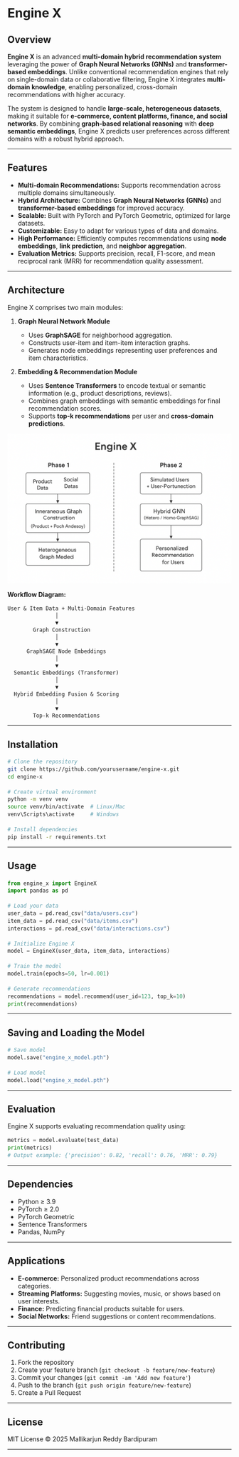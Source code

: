 # Engine X

## Overview

**Engine X** is an advanced **multi-domain hybrid recommendation system** leveraging the power of **Graph Neural Networks (GNNs)** and **transformer-based embeddings**. Unlike conventional recommendation engines that rely on single-domain data or collaborative filtering, Engine X integrates **multi-domain knowledge**, enabling personalized, cross-domain recommendations with higher accuracy.

The system is designed to handle **large-scale, heterogeneous datasets**, making it suitable for **e-commerce, content platforms, finance, and social networks**. By combining **graph-based relational reasoning** with **deep semantic embeddings**, Engine X predicts user preferences across different domains with a robust hybrid approach.


---

## Features

* **Multi-domain Recommendations:** Supports recommendation across multiple domains simultaneously.
* **Hybrid Architecture:** Combines **Graph Neural Networks (GNNs)** and **transformer-based embeddings** for improved accuracy.
* **Scalable:** Built with PyTorch and PyTorch Geometric, optimized for large datasets.
* **Customizable:** Easy to adapt for various types of data and domains.
* **High Performance:** Efficiently computes recommendations using **node embeddings**, **link prediction**, and **neighbor aggregation**.
* **Evaluation Metrics:** Supports precision, recall, F1-score, and mean reciprocal rank (MRR) for recommendation quality assessment.

---

## Architecture

Engine X comprises two main modules:

1. **Graph Neural Network Module**

   * Uses **GraphSAGE** for neighborhood aggregation.
   * Constructs user-item and item-item interaction graphs.
   * Generates node embeddings representing user preferences and item characteristics.

2. **Embedding & Recommendation Module**

   * Uses **Sentence Transformers** to encode textual or semantic information (e.g., product descriptions, reviews).
   * Combines graph embeddings with semantic embeddings for final recommendation scores.
   * Supports **top-k recommendations** per user and **cross-domain predictions**.
  
![Engine X Architecture](assets/architecture.png)

**Workflow Diagram:**

```
User & Item Data + Multi-Domain Features
               │
               ▼
        Graph Construction
               │
               ▼
      GraphSAGE Node Embeddings
               │
               ▼
  Semantic Embeddings (Transformer)
               │
               ▼
  Hybrid Embedding Fusion & Scoring
               │
               ▼
        Top-k Recommendations
```

---

## Installation

```bash
# Clone the repository
git clone https://github.com/yourusername/engine-x.git
cd engine-x

# Create virtual environment
python -m venv venv
source venv/bin/activate  # Linux/Mac
venv\Scripts\activate     # Windows

# Install dependencies
pip install -r requirements.txt
```

---

## Usage

```python
from engine_x import EngineX
import pandas as pd

# Load your data
user_data = pd.read_csv("data/users.csv")
item_data = pd.read_csv("data/items.csv")
interactions = pd.read_csv("data/interactions.csv")

# Initialize Engine X
model = EngineX(user_data, item_data, interactions)

# Train the model
model.train(epochs=50, lr=0.001)

# Generate recommendations
recommendations = model.recommend(user_id=123, top_k=10)
print(recommendations)
```

---

## Saving and Loading the Model

```python
# Save model
model.save("engine_x_model.pth")

# Load model
model.load("engine_x_model.pth")
```

---

## Evaluation

Engine X supports evaluating recommendation quality using:

```python
metrics = model.evaluate(test_data)
print(metrics)
# Output example: {'precision': 0.82, 'recall': 0.76, 'MRR': 0.79}
```

---

## Dependencies

* Python ≥ 3.9
* PyTorch ≥ 2.0
* PyTorch Geometric
* Sentence Transformers
* Pandas, NumPy

---

## Applications

* **E-commerce:** Personalized product recommendations across categories.
* **Streaming Platforms:** Suggesting movies, music, or shows based on user interests.
* **Finance:** Predicting financial products suitable for users.
* **Social Networks:** Friend suggestions or content recommendations.

---

## Contributing

1. Fork the repository
2. Create your feature branch (`git checkout -b feature/new-feature`)
3. Commit your changes (`git commit -am 'Add new feature'`)
4. Push to the branch (`git push origin feature/new-feature`)
5. Create a Pull Request

---

## License

MIT License © 2025 Mallikarjun Reddy Bardipuram

---

